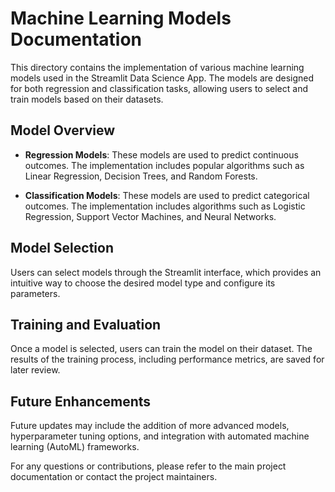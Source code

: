 # Machine Learning Models Documentation

This directory contains the implementation of various machine learning models used in the Streamlit Data Science App. The models are designed for both regression and classification tasks, allowing users to select and train models based on their datasets.

## Model Overview

- **Regression Models**: These models are used to predict continuous outcomes. The implementation includes popular algorithms such as Linear Regression, Decision Trees, and Random Forests.

- **Classification Models**: These models are used to predict categorical outcomes. The implementation includes algorithms such as Logistic Regression, Support Vector Machines, and Neural Networks.

## Model Selection

Users can select models through the Streamlit interface, which provides an intuitive way to choose the desired model type and configure its parameters.

## Training and Evaluation

Once a model is selected, users can train the model on their dataset. The results of the training process, including performance metrics, are saved for later review.

## Future Enhancements

Future updates may include the addition of more advanced models, hyperparameter tuning options, and integration with automated machine learning (AutoML) frameworks. 

For any questions or contributions, please refer to the main project documentation or contact the project maintainers.